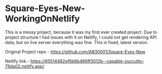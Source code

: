 # Square-Eyes-New-WorkingOnNetlify


This is a messy project, because it was my first ever created project. Due to project structure I had issues with it on Netlify, I could not get rendering API data, but on live server everything was fine. This is fixed, latest version.

Original Project repo - https://github.com/AB30001/Square-Eyes-New


Netlify link - https://65514482ef6b6b466ff3012b--capable-zuccutto-79da02.netlify.app/



